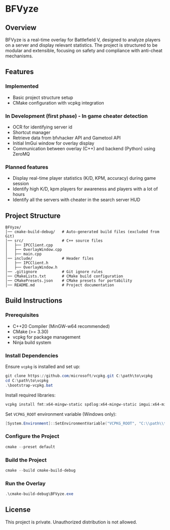 # BFVyze

## Overview
BFVyze is a real-time overlay for Battlefield V, designed to analyze players on a server and display relevant statistics. The project is structured to be modular and extensible, focusing on safety and compliance with anti-cheat mechanisms.

## Features
### Implemented
- Basic project structure setup
- CMake configuration with vcpkg integration

### In Development (first phase) - In game cheater detection
- OCR for identifying server id
- Shortcut manager
- Retrieve data from bfvhacker API and Gametool API
- Initial ImGui window for overlay display
- Communication between overlay (C++) and backend (Python) using ZeroMQ
  
### Planned features
- Display real-time player statistics (K/D, KPM, accuracy) during game session
- Identify high K/D, kpm players for awareness and players with a lot of hours
- Identify all the servers with cheater in the search server HUD

## Project Structure
```
BFVyze/
│── cmake-build-debug/   # Auto-generated build files (excluded from Git)
│── src/                 # C++ source files
│   ├── IPCClient.cpp
│   ├── OverlayWindow.cpp
│   ├── main.cpp
│── include/             # Header files
│   ├── IPCClient.h
│   ├── OverlayWindow.h
│── .gitignore           # Git ignore rules
│── CMakeLists.txt       # CMake build configuration
│── CMakePresets.json    # CMake presets for portability
│── README.md            # Project documentation
```

## Build Instructions

### Prerequisites
- C++20 Compiler (MinGW-w64 recommended)
- CMake (>= 3.30)
- vcpkg for package management
- Ninja build system

### Install Dependencies
Ensure `vcpkg` is installed and set up:
```powershell
git clone https://github.com/microsoft/vcpkg.git C:\path\to\vcpkg
cd C:\path\to\vcpkg
.\bootstrap-vcpkg.bat
```
Install required libraries:
```powershell
vcpkg install fmt:x64-mingw-static spdlog:x64-mingw-static imgui:x64-mingw-static
```
Set `VCPKG_ROOT` environment variable (Windows only):
```powershell
[System.Environment]::SetEnvironmentVariable("VCPKG_ROOT", "C:\\path\\to\\vcpkg", "User")
```

### Configure the Project
```powershell
cmake --preset default
```

### Build the Project
```powershell
cmake --build cmake-build-debug
```

### Run the Overlay
```powershell
.\cmake-build-debug\BFVyze.exe
```

## License
This project is private. Unauthorized distribution is not allowed.

